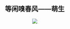 <div align="center">
 <h2 align="center"> 等闲嗅春风——萌生 </h2>
</div>

<p align="center">
 <img align="center" src="https://images.pexels.com/photos/3328240/pexels-photo-3328240.jpeg?auto=compress&cs=tinysrgb&h=750&w=1260" />
</p>
